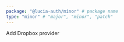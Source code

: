 ```yaml
---
package: "@lucia-auth/minor" # package name
type: "minor" # "major", "minor", "patch"
---
```


Add Dropbox provider